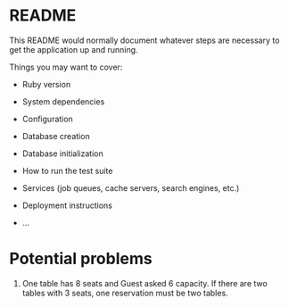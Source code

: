 # README

This README would normally document whatever steps are necessary to get the
application up and running.

Things you may want to cover:

* Ruby version

* System dependencies

* Configuration

* Database creation

* Database initialization

* How to run the test suite

* Services (job queues, cache servers, search engines, etc.)

* Deployment instructions

* ...

# Potential problems

1. One table has 8 seats and Guest asked 6 capacity. If there are two tables with 3 seats, one reservation must be two tables.